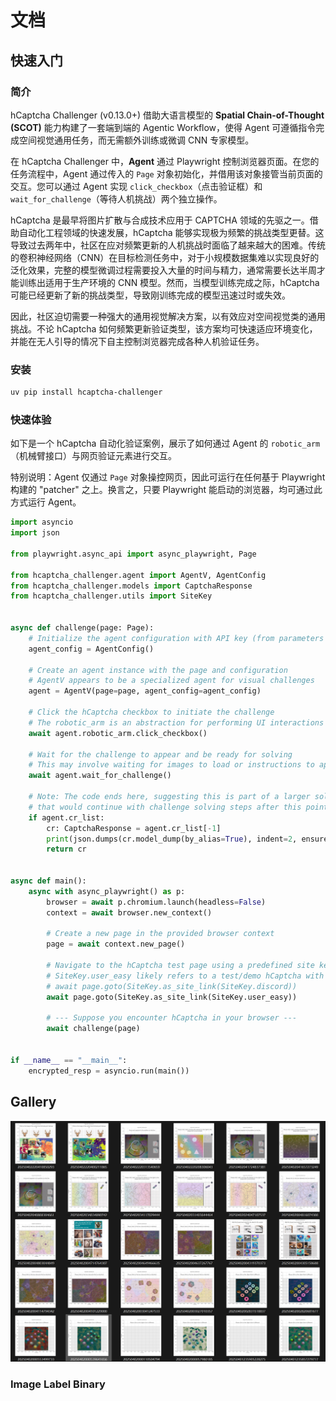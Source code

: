 # 文档

## 快速入门

### 简介

hCaptcha Challenger (v0.13.0+) 借助大语言模型的 **Spatial Chain-of-Thought (SCOT)** 能力构建了一套端到端的 Agentic Workflow，使得 Agent 可遵循指令完成空间视觉通用任务，而无需额外训练或微调 CNN 专家模型。

在 hCaptcha Challenger 中，**Agent** 通过 Playwright 控制浏览器页面。在您的任务流程中，Agent 通过传入的 `Page` 对象初始化，并借用该对象接管当前页面的交互。您可以通过 Agent 实现 `click_checkbox`（点击验证框）和 `wait_for_challenge`（等待人机挑战）两个独立操作。

hCaptcha 是最早将图片扩散与合成技术应用于 CAPTCHA 领域的先驱之一。借助自动化工程领域的快速发展，hCaptcha 能够实现极为频繁的挑战类型更替。这导致过去两年中，社区在应对频繁更新的人机挑战时面临了越来越大的困难。传统的卷积神经网络（CNN）在目标检测任务中，对于小规模数据集难以实现良好的泛化效果，完整的模型微调过程需要投入大量的时间与精力，通常需要长达半周才能训练出适用于生产环境的 CNN 模型。然而，当模型训练完成之际，hCaptcha 可能已经更新了新的挑战类型，导致刚训练完成的模型迅速过时或失效。

因此，社区迫切需要一种强大的通用视觉解决方案，以有效应对空间视觉类的通用挑战。不论 hCaptcha 如何频繁更新验证类型，该方案均可快速适应环境变化，并能在无人引导的情况下自主控制浏览器完成各种人机验证任务。

### 安装

```bash
uv pip install hcaptcha-challenger
```

### 快速体验

如下是一个 hCaptcha 自动化验证案例，展示了如何通过 Agent 的 `robotic_arm`（机械臂接口）与网页验证元素进行交互。

特别说明：Agent 仅通过 `Page` 对象操控网页，因此可运行在任何基于 Playwright 构建的 "patcher" 之上。换言之，只要 Playwright 能启动的浏览器，均可通过此方式运行 Agent。

```python
import asyncio
import json

from playwright.async_api import async_playwright, Page

from hcaptcha_challenger.agent import AgentV, AgentConfig
from hcaptcha_challenger.models import CaptchaResponse
from hcaptcha_challenger.utils import SiteKey


async def challenge(page: Page):
    # Initialize the agent configuration with API key (from parameters or environment)
    agent_config = AgentConfig()

    # Create an agent instance with the page and configuration
    # AgentV appears to be a specialized agent for visual challenges
    agent = AgentV(page=page, agent_config=agent_config)

    # Click the hCaptcha checkbox to initiate the challenge
    # The robotic_arm is an abstraction for performing UI interactions
    await agent.robotic_arm.click_checkbox()

    # Wait for the challenge to appear and be ready for solving
    # This may involve waiting for images to load or instructions to appear
    await agent.wait_for_challenge()

    # Note: The code ends here, suggesting this is part of a larger solution
    # that would continue with challenge solving steps after this point
    if agent.cr_list:
        cr: CaptchaResponse = agent.cr_list[-1]
        print(json.dumps(cr.model_dump(by_alias=True), indent=2, ensure_ascii=False))
        return cr


async def main():
    async with async_playwright() as p:
        browser = await p.chromium.launch(headless=False)
        context = await browser.new_context()

        # Create a new page in the provided browser context
        page = await context.new_page()

        # Navigate to the hCaptcha test page using a predefined site key
        # SiteKey.user_easy likely refers to a test/demo hCaptcha with lower difficulty
        # await page.goto(SiteKey.as_site_link(SiteKey.discord))
        await page.goto(SiteKey.as_site_link(SiteKey.user_easy))

        # --- Suppose you encounter hCaptcha in your browser ---
        await challenge(page)


if __name__ == "__main__":
    encrypted_resp = asyncio.run(main())

```

## Gallery

![image-20250402235820929](assets/image-20250402235820929.png)

### Image Label Binary

